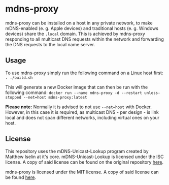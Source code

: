 # mdns-proxy
mdns-proxy can be installed on a host in any private network, to make mDNS-enabled (e. g. Apple devices) and 
traditional hosts (e. g. Windows devices) share the `.local` domain. This is achieved by mdns-proxy responding to all 
multicast DNS requests within the network and forwarding the DNS requests to the local name server.

## Usage
To use mdns-proxy simply run the following command on a Linux host first: `. ./build.sh`

This will generate a new Docker image that can then be run with the following command: 
`docker run --name mdns-proxy -d --restart unless-stopped --net=host mdns-proxy:latest`

**Please note:** Normally it is advised to not use `--net=host` with Docker. However, in this case it is required, as 
multicast DNS - per design - is link local and does not span different networks, including virtual ones on your host. 

## License
This repository uses the mDNS-Unicast-Lookup program created by Matthew Iselin at it's core. mDNS-Unicast-Lookup is 
licensed under the ISC license. A copy of said license can be found on the original repository 
[here](https://github.com/miselin/mDNS-Unicast-Lookup/blob/master/LICENSE "here").

mdns-proxy is licensed under the MIT license. A copy of said license can be found 
[here](https://github.com/fenik/mdns-proxy/blob/master/LICENSE.md "here").

